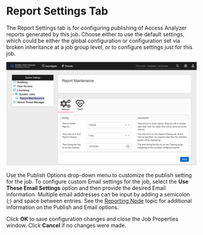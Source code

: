 # Report Settings Tab

The Report Settings tab is for configuring publishing of Access Analyzer reports generated by this job. Choose either to use the default settings, which could be either the global configuration or configuration set via broken inheritance at a job group level, or to configure settings just for this job.

![Report Settings tab of Job Properties](/static/img/product_docs/threatprevention/threatprevention/reportingmodule/configuration/systemsettings/reportsettings.png)

Use the Publish Options drop-down menu to customize the publish setting for the job. To configure custom Email settings for the job, select the __Use These Email Settings__ option and then provide the desired Email information. Multiple email addresses can be input by adding a semicolon (;) and space between entries. See the [Reporting Node](/docs/product_docs/accessanalyzer/accessanalyzer/enterpriseauditor/admin/jobs/group/reporting.md#Reporting-Node) topic for additional information on the Publish and Email options.

Click __OK__ to save configuration changes and close the Job Properties window. Click __Cancel__ if no changes were made.
